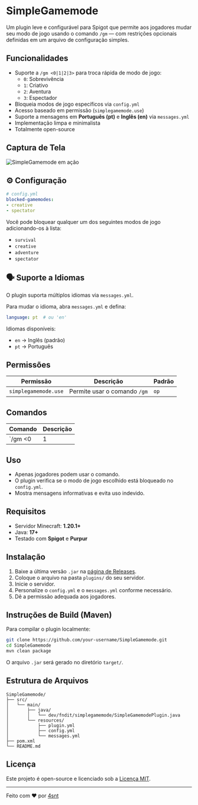 # SimpleGamemode

Um plugin leve e configurável para Spigot que permite aos jogadores mudar seu modo de jogo usando o comando `/gm` — com restrições opcionais definidas em um arquivo de configuração simples.

## Funcionalidades

- Suporte a `/gm <0|1|2|3>` para troca rápida de modo de jogo:
  - `0`: Sobrevivência
  - `1`: Criativo
  - `2`: Aventura
  - `3`: Espectador
- Bloqueia modos de jogo específicos via `config.yml`
- Acesso baseado em permissão (`simplegamemode.use`)
- Suporte a mensagens em **Português (pt)** e **Inglês (en)** via `messages.yml`
- Implementação limpa e minimalista
- Totalmente open-source

## Captura de Tela

![SimpleGamemode em ação](./assets/simplegamemode-demo.png) <!-- Imagem opcional -->

## ⚙️ Configuração

```yaml
# config.yml
blocked-gamemodes:
- creative
- spectator
```

Você pode bloquear qualquer um dos seguintes modos de jogo adicionando-os à lista:
- `survival`
- `creative`
- `adventure`
- `spectator`

## 🗣️ Suporte a Idiomas

O plugin suporta múltiplos idiomas via `messages.yml`.

Para mudar o idioma, abra `messages.yml` e defina:

```yaml
language: pt  # ou 'en'
```

Idiomas disponíveis:
- `en` → Inglês (padrão)
- `pt` → Português

## Permissões

| Permissão | Descrição | Padrão |
|--------------------------|---------------------------------|---------|
| `simplegamemode.use` | Permite usar o comando `/gm` | `op` |

## Comandos

| Comando | Descrição |
|------------------|------------------------------|
| `/gm <0|1|2|3>` | Troca seu modo de jogo |

## Uso

- Apenas jogadores podem usar o comando.
- O plugin verifica se o modo de jogo escolhido está bloqueado no `config.yml`.
- Mostra mensagens informativas e evita uso indevido.

## Requisitos

- Servidor Minecraft: **1.20.1+**
- Java: **17+**
- Testado com **Spigot** e **Purpur**

## Instalação

1. Baixe a última versão `.jar` na [página de Releases](https://github.com/your-username/SimpleGamemode/releases).
2. Coloque o arquivo na pasta `plugins/` do seu servidor.
3. Inicie o servidor.
4. Personalize o `config.yml` e o `messages.yml` conforme necessário.
5. Dê a permissão adequada aos jogadores.

## Instruções de Build (Maven)

Para compilar o plugin localmente:

```bash
git clone https://github.com/your-username/SimpleGamemode.git
cd SimpleGamemode
mvn clean package
```

O arquivo `.jar` será gerado no diretório `target/`.

## Estrutura de Arquivos

```
SimpleGamemode/
├── src/
│   └── main/
│       ├── java/
│       │   └── dev/fndit/simplegamemode/SimpleGamemodePlugin.java
│       └── resources/
│           ├── plugin.yml
│           ├── config.yml
│           └── messages.yml
├── pom.xml
└── README.md
```

## Licença

Este projeto é open-source e licenciado sob a [Licença MIT](LICENSE).

---

Feito com ❤️ por [4snt](https://github.com/4snt)
